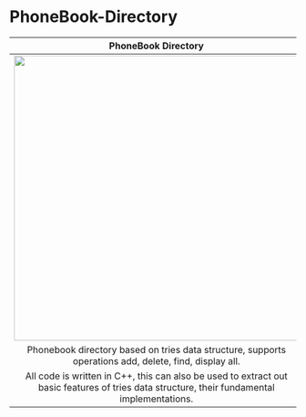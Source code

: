 # PhoneBook-Directory
PhoneBook Directory       |  Tries
:-------------------------:|:-------------------------:
<img src="https://upload.wikimedia.org/wikipedia/commons/d/d3/Telefonbog_ubt-1.JPG" width="500">  |  <img src="https://4.bp.blogspot.com/-GNWc5KUMGYc/WAskP-EHFKI/AAAAAAAAEz4/8yikxc2niYgyqH0FWFafq5UTp_kUK6O5ACLcB/s1600/TrieDataStructureImpl.png" width="500">
Phonebook directory based on tries data structure, supports operations add, delete, find, display all. | Tries
All code is written in C++, this can also be used to extract out basic features of tries data structure, their fundamental implementations. | The actual code is present in main.cpp
